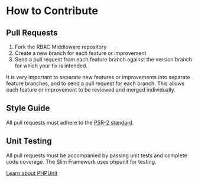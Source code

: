 # How to Contribute

## Pull Requests

1. Fork the RBAC Middleware repository
2. Create a new branch for each feature or improvement
3. Send a pull request from each feature branch against the version branch for which your fix is intended.

It is very important to separate new features or improvements into separate feature branches, and to send a
pull request for each branch. This allows each feature or improvement to be reviewed and merged individually.

## Style Guide

All pull requests must adhere to the [PSR-2 standard](https://github.com/php-fig/fig-standards/blob/master/accepted/PSR-2-coding-style-guide.md).

## Unit Testing

All pull requests must be accompanied by passing unit tests and complete code coverage. The Slim Framework uses phpunit for testing.

[Learn about PHPUnit](https://github.com/sebastianbergmann/phpunit/)